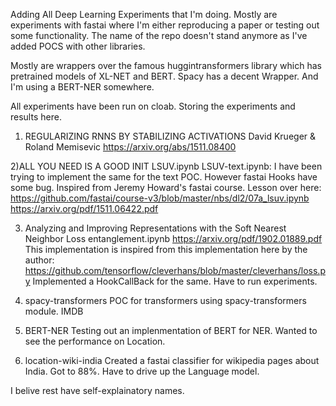 Adding All Deep Learning Experiments that I'm doing. 
Mostly are experiments with fastai where I'm either reproducing a paper or testing out some functionality. 
The name of the repo doesn't stand anymore as I've added POCS with other libraries. 

Mostly are wrappers over the famous huggintransformers library which has pretrained models of XL-NET and BERT. 
Spacy has a decent Wrapper. 
And I'm using a BERT-NER somewhere. 


All experiments have been run on cloab. Storing the experiments and results here. 
1) REGULARIZING RNNS BY STABILIZING ACTIVATIONS David Krueger & Roland Memisevic
   https://arxiv.org/abs/1511.08400

2)ALL YOU NEED IS A GOOD INIT
 LSUV.ipynb
 LSUV-text.ipynb: I have been trying to implement the same for the text POC. 
 However fastai Hooks have some bug. 
 Inspired from Jeremy Howard's fastai course. Lesson over here: https://github.com/fastai/course-v3/blob/master/nbs/dl2/07a_lsuv.ipynb
 https://arxiv.org/pdf/1511.06422.pdf

3) Analyzing and Improving Representations with the Soft Nearest Neighbor Loss
 entanglement.ipynb 
 https://arxiv.org/pdf/1902.01889.pdf
 This implementation is inspired from this implementation here by the author: https://github.com/tensorflow/cleverhans/blob/master/cleverhans/loss.py
 Implemented a HookCallBack for the same. 
 Have to run experiments. 

4) spacy-transformers
 POC for transformers using spacy-transformers module. 
 IMDB 

5) BERT-NER
  Testing out an implenmentation of BERT for NER. 
  Wanted to see the performance on Location. 


6) location-wiki-india
 Created a fastai classifier for wikipedia pages about India. 
 Got to 88%. 
 Have to drive up the Language model. 

I belive rest have self-explainatory names. 




